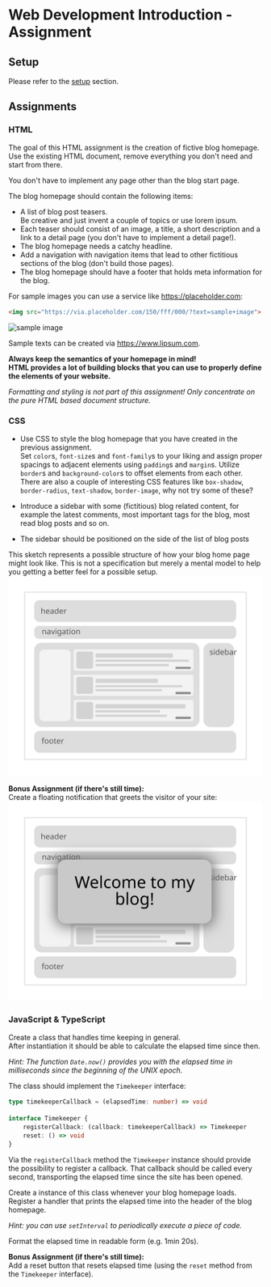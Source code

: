 # Web Development Introduction - Assignment

## Setup

Please refer to the [setup](./SETUP.md) section.

## Assignments

### HTML

The goal of this HTML assignment is the creation of fictive blog homepage. Use
the existing HTML document, remove everything you don't need and start from
there.

You don't have to implement any page other than the blog start page.

The blog homepage should contain the following items:

* A list of blog post teasers.  
  Be creative and just invent a couple of topics or use lorem ipsum.
* Each teaser should consist of an image, a title, a short description and a
  link to a detail page (you don't have to implement a detail page!).
* The blog homepage needs a catchy headline.
* Add a navigation with navigation items that lead to other fictitious sections
  of the blog (don't build those pages).
* The blog homepage should have a footer that holds meta information for the
  blog.

For sample images you can use a service like <https://placeholder.com>:

```html
<img src="https://via.placeholder.com/150/fff/000/?text=sample+image">
```

![sample image](https://via.placeholder.com/150/f00/000/?text=sample+image)

Sample texts can be created via <https://www.lipsum.com>.

__Always keep the semantics of your homepage in mind!  
HTML provides a lot of building blocks that you can use to properly define the
elements of your website.__

_Formatting and styling is not part of this assignment! Only concentrate on the
pure HTML based document structure._

### CSS

* Use CSS to style the blog homepage that you have created in the previous
  assignment.  
  Set `color`s, `font-size`s and `font-family`s to your liking and assign proper
  spacings to adjacent elements using `padding`s and `margin`s. Utilize
  `border`s and `background-color`s to offset elements from each other.  
  There are also a couple of interesting CSS features like `box-shadow`,
  `border-radius`, `text-shadow`, `border-image`, why not try some of these?

* Introduce a sidebar with some (fictitious) blog related content, for example
  the latest comments, most important tags for the blog, most read blog posts
  and so on.

* The sidebar should be positioned on the side of the list of blog posts

This sketch represents a possible structure of how your blog home page might
look like. This is not a specification but merely a mental model to help you
getting a better feel for a possible setup. ![sketch](./media/sketch_web.svg)

__Bonus Assignment (if there's still time):__  
Create a floating notification that greets the visitor of your site:
![sketch](./media/sketch_web_overlay.svg)

### JavaScript & TypeScript

Create a class that handles time keeping in general.  
After instantiation it should be able to calculate the elapsed time since then.

_Hint: The function `Date.now()` provides you with the elapsed time in
milliseconds since the beginning of the UNIX epoch._

The class should implement the `Timekeeper` interface:

```ts
type timekeeperCallback = (elapsedTime: number) => void

interface Timekeeper {
    registerCallback: (callback: timekeeperCallback) => Timekeeper
    reset: () => void
}
```

Via the `registerCallback` method the `Timekeeper` instance should provide the
possibility to register a callback. That callback should be called every second,
transporting the elapsed time since the site has been opened.

Create a instance of this class whenever your blog homepage loads. Register a
handler that prints the elapsed time into the header of the blog homepage.

_Hint: you can use `setInterval` to periodically execute a piece of code._

Format the elapsed time in readable form (e.g. 1min 20s).

__Bonus Assignment (if there's still time):__  
Add a reset button that resets elapsed time (using the `reset` method from the
`Timekeeper` interface).
